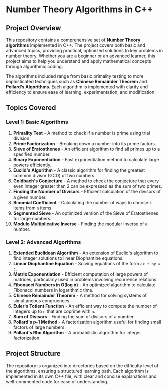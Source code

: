 # **Number Theory Algorithms in C++**

## **Project Overview**
This repository contains a comprehensive set of **Number Theory algorithms** implemented in C++. The project covers both basic and advanced topics, providing practical, optimized solutions to key problems in number theory. Whether you are a beginner or an advanced learner, this project aims to help you understand and apply mathematical concepts through algorithmic coding.

The algorithms included range from basic primality testing to more sophisticated techniques such as **Chinese Remainder Theorem** and **Pollard’s Algorithms**. Each algorithm is implemented with clarity and efficiency to ensure ease of learning, experimentation, and modification.

## **Topics Covered**

### **Level 1: Basic Algorithms**
1. **Primality Test** - A method to check if a number is prime using trial division.
2. **Prime Factorization** - Breaking down a number into its prime factors.
3. **Sieve of Eratosthenes** - An efficient algorithm to find all primes up to a specified number.
4. **Binary Exponentiation** - Fast exponentiation method to calculate large powers efficiently.
5. **Euclid's Algorithm** - A classic algorithm for finding the greatest common divisor (GCD) of two numbers.
6. **Goldbach's Conjecture** - A method to check the conjecture that every even integer greater than 2 can be expressed as the sum of two primes.
7. **Finding the Number of Divisors** - Efficient calculation of the divisors of a given number.
8. **Binomial Coefficient** - Calculating the number of ways to choose `k` items from `n` items.
9. **Segmented Sieve** - An optimized version of the Sieve of Eratosthenes for large numbers.
10. **Modulo Multiplicative Inverse** - Finding the modular inverse of a number.

### **Level 2: Advanced Algorithms**
1. **Extended Euclidean Algorithm** - An extension of Euclid's algorithm to find integer solutions to linear Diophantine equations.
2. **Linear Diophantine Equation** - Solving equations of the form `ax + by = c`.
3. **Matrix Exponentiation** - Efficient computation of large powers of matrices, particularly used in problems involving recurrence relations.
4. **Fibonacci Numbers in O(log n)** - An optimized algorithm to calculate Fibonacci numbers in logarithmic time.
5. **Chinese Remainder Theorem** - A method for solving systems of simultaneous congruences.
6. **Euler's Totient Function** - An efficient way to compute the number of integers up to `n` that are coprime with `n`.
7. **Sum of Divisors** - Finding the sum of divisors of a number.
8. **Pollard's p-1 Method** - A factorization algorithm useful for finding small factors of large numbers.
9. **Pollard's Rho Algorithm** - A probabilistic algorithm for integer factorization.

## **Project Structure**

The repository is organized into directories based on the difficulty level of the algorithms, ensuring a structured learning path. Each algorithm is implemented in its own C++ file, with clear and concise explanations and well-commented code for ease of understanding.
